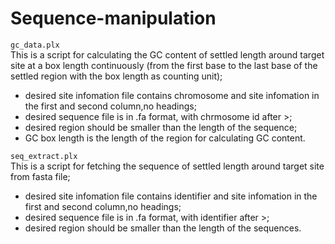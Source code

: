 # Sequence-manipulation

`gc_data.plx`<br>
This is a script for calculating the GC content of settled length around target site at a box length continuously (from the first base to the last base of the settled region with the box length as counting unit);<br>
* desired site infomation file contains chromosome and site infomation in the first and second column,no headings; <br>
* desired sequence file is in .fa format, with chrmosome id after >;<br>
* desired region should be smaller than the length of the sequence;<br>
* GC box length is the length of the region for calculating GC content.<br>

`seq_extract.plx`<br>
This is a script for fetching the sequence of settled length around target site from fasta file;<br>
* desired site infomation file contains identifier and site infomation in the first and second column,no headings;
* desired sequence file is in .fa format, with identifier after >;<br>
* desired region should be smaller than the length of the sequences.
